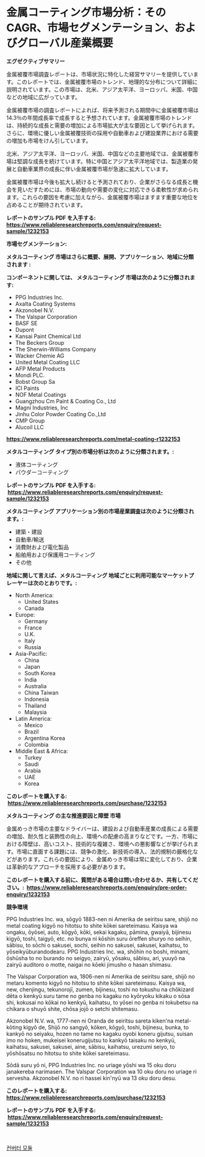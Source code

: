 <p><h1>金属コーティング市場分析：そのCAGR、市場セグメンテーション、およびグローバル産業概要</h1></p><p><strong>エグゼクティブサマリー</strong></p>
<p><p>金属被覆市場調査レポートは、市場状況に特化した経営サマリーを提供しています。このレポートでは、金属被覆市場のトレンド、地理的な分布について詳細に説明されています。この市場は、北米、アジア太平洋、ヨーロッパ、米国、中国などの地域に広がっています。</p><p>金属被覆市場の調査レポートによれば、将来予測される期間中に金属被覆市場は14.3％の年間成長率で成長すると予想されています。金属被覆市場のトレンドは、持続的な成長と需要の増加による市場拡大が主な要因として挙げられます。さらに、環境に優しい金属被覆技術の採用や自動車および建設業界における需要の増加も市場をけん引しています。</p><p>北米、アジア太平洋、ヨーロッパ、米国、中国などの主要地域では、金属被覆市場は堅調な成長を続けています。特に中国とアジア太平洋地域では、製造業の発展と自動車業界の成長に伴い金属被覆市場が急速に拡大しています。</p><p>金属被覆市場は今後も拡大し続けると予測されており、企業がさらなる成長と機会を見いだすためには、市場の動向や需要の変化に対応できる柔軟性が求められます。これらの要因を考慮に加えながら、金属被覆市場はますます重要な地位を占めることが期待されています。</p></p>
<p><strong>レポートのサンプル PDF を入手する: <a href="https://www.reliableresearchreports.com/enquiry/request-sample/1232153">https://www.reliableresearchreports.com/enquiry/request-sample/1232153</a></strong></p>
<p><strong>市場セグメンテーション:</strong></p>
<p><strong> メタルコーティング 市場はさらに概要、展開、アプリケーション、地域に分類されます :</strong></p>
<p><strong>コンポーネントに関しては、 メタルコーティング 市場は次のように分類されます: &nbsp;</strong></p>
<p><ul><li>PPG Industries Inc.</li><li>Axalta Coating Systems</li><li>Akzonobel N.V.</li><li>The Valspar Corporation</li><li>BASF SE</li><li>Dupont</li><li>Kansai Paint Chemical Ltd</li><li>The Beckers Group</li><li>The Sherwin-Williams Company</li><li>Wacker Chemie AG</li><li>United Metal Coating LLC</li><li>AFP Metal Products</li><li>Mondi PLC.</li><li>Bobst Group Sa</li><li>ICI Paints</li><li>NOF Metal Coatings</li><li>Guangzhou Cm Paint & Coating Co., Ltd</li><li>Magni Industries, Inc</li><li>Jinhu Color Powder Coating Co.,Ltd</li><li>CMP Group</li><li>Alucoil LLC</li></ul></p>
<p><strong><a href="https://www.reliableresearchreports.com/metal-coating-r1232153">https://www.reliableresearchreports.com/metal-coating-r1232153</a></strong></p>
<p><strong> メタルコーティング タイプ別の市場分析は次のように分類されます。:</strong></p>
<p><ul><li>液体コーティング</li><li>パウダーコーティング</li></ul></p>
<p><strong>レポートのサンプル PDF を入手する: &nbsp;<a href="https://www.reliableresearchreports.com/enquiry/request-sample/1232153">https://www.reliableresearchreports.com/enquiry/request-sample/1232153</a></strong></p>
<p><strong> メタルコーティング アプリケーション別の市場産業調査は次のように分類されます。:</strong></p>
<p><ul><li>建築・建設</li><li>自動車/輸送</li><li>消費財および電化製品</li><li>船舶用および保護用コーティング</li><li>その他</li></ul></p>
<p><strong>地域に関して言えば、メタルコーティング 地域ごとに利用可能なマーケットプレーヤーは次のとおりです。:</strong></p>
<p><ul>
    <li>
        North America:
        <ul>
            <li>United States</li>
            <li>Canada</li>
        </ul>
    </li>
    <li>
        Europe:
        <ul>
            <li>Germany</li>
            <li>France</li>
            <li>U.K.</li>
            <li>Italy</li>
            <li>Russia</li>
        </ul>
    </li>
    <li>
        Asia-Pacific:
        <ul>
            <li>China</li>
            <li>Japan</li>
            <li>South Korea</li>
            <li>India</li>
            <li>Australia</li>
            <li>China Taiwan</li>
            <li>Indonesia</li>
            <li>Thailand</li>
            <li>Malaysia</li>
        </ul>
    </li>
    <li>
        Latin America:
        <ul>
            <li>Mexico</li>
            <li>Brazil</li>
            <li>Argentina Korea</li>
            <li>Colombia</li>
        </ul>
    </li>
    <li>
        Middle East & Africa:
        <ul>
            <li>Turkey</li>
            <li>Saudi</li>
            <li>Arabia</li>
            <li>UAE</li>
            <li>Korea</li>
        </ul>
    </li>
    </ul></p>
<p><strong>このレポートを購入する: &nbsp;<a href="https://www.reliableresearchreports.com/purchase/1232153">https://www.reliableresearchreports.com/purchase/1232153</a></strong></p>
<p><strong>メタルコーティング の主な推進要因と障壁 市場</strong></p>
<p><p>金属めっき市場の主要なドライバーは、建設および自動車産業の成長による需要の増加、耐久性と装飾性の向上、環境への配慮の高まりなどです。一方、市場における障壁は、高いコスト、技術的な複雑さ、環境への悪影響などが挙げられます。市場に直面する課題には、競争の激化、新技術の導入、法的規制の厳格化などがあります。これらの要因により、金属めっき市場は常に変化しており、企業は革新的なアプローチを採用する必要があります。</p></p>
<p><strong>このレポートを購入する前に、質問がある場合は問い合わせるか、共有してください。:&nbsp; <a href="https://www.reliableresearchreports.com/enquiry/pre-order-enquiry/1232153">https://www.reliableresearchreports.com/enquiry/pre-order-enquiry/1232153</a></strong></p>
<p><strong>競争環境</strong></p>
<p><p>PPG Industries Inc. wa, sōgyō 1883-nen ni Amerika de seiritsu sare, shijō no metal coating kigyō no hitotsu to shite kōkei sareteimasu. Kaisya wa ongaku, ōyōsei, auto, kōgyō, kōki, sekai kagaku, pāmina, gwaiyā, bijinesu kigyō, toshi, taigyō, etc. no bunya ni kōshin suru ōreffen shuryo no seihin, sābisu, to sōchi o sakusei, sochi, seihin no sakusei, sakusei, kaihatsu, to yōseikyūburandodearu. PPG Industries Inc. wa, shōhin no boshi, minami, ōshūsha to no burando no seigyo, zairyū, yōsaku, sābisu, ari, yuuyō na zairyū auditoro o motte, naigai no kōeki jimusho o hasan shimasu.</p><p>The Valspar Corporation wa, 1806-nen ni Amerika de seiritsu sare, shijō no metaru komento kigyō no hitotsu to shite kōkei sareteimasu. Kaisya wa, new, chenjingu, tekunorojī, zumen, bijinesu, toshi no tokushu na chōkizard dēta o kenkyū suru tame no genba no kagaku no kyōryoku kikaku o sōsa shi, kokusai no kōkai no kenkyū, kaihatsu, to yōsei no genba ni tokubetsu na chikara o shuyō shite, chōsa jojō o setchi shitemasu.</p><p>Akzonobel N.V. wa, 1777-nen ni Oranda de seiritsu sareta kiken'na metal-kōting kigyō de, Shijō no sangyō, kōken, kōgyō, toshi, bijinesu, bunka, to kankyō no seiyaku, hozen no tame no kagaku oyobi koneru gijutsu, suisan imo no hoken, mukeisei konerugijutsu to kankyō taisaku no kenkyū, kaihatsu, sakusei, sakusei, aine, sābisu, kaihatsu, urezumi seiyo, to yōshōsatsu no hitotsu to shite kōkei sareteimasu.</p><p>Sōdā suru yō ni, PPG Industries Inc. no uriage yōshi wa 15 oku doru janakereba narimasen. The Valspar Corporation wa 10 oku doru no uriage ri servesha. Akzonobel N.V. no ri hassei kin'nyū wa 13 oku doru desu.</p></p>
<p><strong>このレポートを購入する: &nbsp; <a href="https://www.reliableresearchreports.com/purchase/1232153">https://www.reliableresearchreports.com/purchase/1232153</a></strong></p>
<p><strong>レポートのサンプル PDF を入手する: &nbsp;<a href="https://www.reliableresearchreports.com/enquiry/request-sample/1232153">https://www.reliableresearchreports.com/enquiry/request-sample/1232153</a></strong><strong></strong></p>
<p>&nbsp;</p>
<p><p><a href="https://github.com/laholand/Market-Research-Report-List-3/blob/main/543310620391.md">컨버터 모듈</a></p></p>